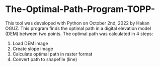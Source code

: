 # The-Optimal-Path-Program-TOPP-
This tool was developed with Python on October 2nd, 2022 by Hakan OGUZ. This program finds the optimal path in a digital elevation model (DEM) between two points. The optimal path was calculated in 4 steps:
1) Load DEM image
2) Create slope image
3) Calculate optimal path in raster format
4) Convert path to shapefile (line)
